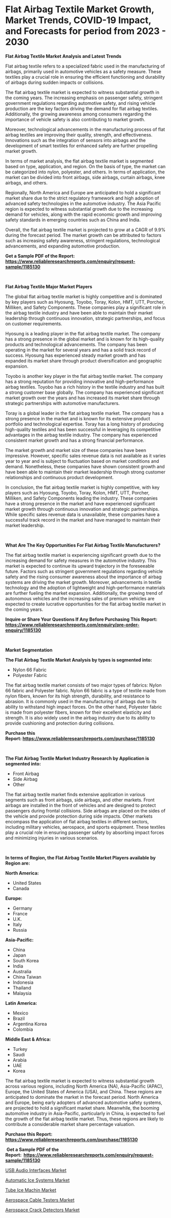 <p><h1>Flat Airbag Textile Market Growth, Market Trends, COVID-19 Impact, and Forecasts for period from 2023 - 2030</h1></p><p><strong>Flat Airbag Textile Market Analysis and Latest Trends</strong></p>
<p><p>Flat airbag textile refers to a specialized fabric used in the manufacturing of airbags, primarily used in automotive vehicles as a safety measure. These textiles play a crucial role in ensuring the efficient functioning and durability of airbags during sudden impacts or collisions.</p><p>The flat airbag textile market is expected to witness substantial growth in the coming years. The increasing emphasis on passenger safety, stringent government regulations regarding automotive safety, and rising vehicle production are the key factors driving the demand for flat airbag textiles. Additionally, the growing awareness among consumers regarding the importance of vehicle safety is also contributing to market growth.</p><p>Moreover, technological advancements in the manufacturing process of flat airbag textiles are improving their quality, strength, and effectiveness. Innovations such as the integration of sensors into airbags and the development of smart textiles for enhanced safety are further propelling market growth.</p><p>In terms of market analysis, the flat airbag textile market is segmented based on type, application, and region. On the basis of type, the market can be categorized into nylon, polyester, and others. In terms of application, the market can be divided into front airbags, side airbags, curtain airbags, knee airbags, and others.</p><p>Regionally, North America and Europe are anticipated to hold a significant market share due to the strict regulatory framework and high adoption of advanced safety technologies in the automotive industry. The Asia Pacific region is expected to witness substantial growth due to the increasing demand for vehicles, along with the rapid economic growth and improving safety standards in emerging countries such as China and India.</p><p>Overall, the flat airbag textile market is projected to grow at a CAGR of 9.9% during the forecast period. The market growth can be attributed to factors such as increasing safety awareness, stringent regulations, technological advancements, and expanding automotive production.</p></p>
<p><strong>Get a Sample PDF of the Report:&nbsp; <a href="https://www.reliableresearchreports.com/enquiry/request-sample/1185130">https://www.reliableresearchreports.com/enquiry/request-sample/1185130</a></strong></p>
<p>&nbsp;</p>
<p><strong>Flat Airbag Textile Major Market Players</strong></p>
<p><p>The global flat airbag textile market is highly competitive and is dominated by key players such as Hyosung, Toyobo, Toray, Kolon, HMT, UTT, Porcher, Milliken, and Safety Components. These companies play a significant role in the airbag textile industry and have been able to maintain their market leadership through continuous innovation, strategic partnerships, and focus on customer requirements.</p><p>Hyosung is a leading player in the flat airbag textile market. The company has a strong presence in the global market and is known for its high-quality products and technological advancements. The company has been operating in the market for several years and has a solid track record of success. Hyosung has experienced steady market growth and has expanded its market share through product diversification and geographic expansion.</p><p>Toyobo is another key player in the flat airbag textile market. The company has a strong reputation for providing innovative and high-performance airbag textiles. Toyobo has a rich history in the textile industry and has built a strong customer base globally. The company has experienced significant market growth over the years and has increased its market share through strategic partnerships with automotive manufacturers.</p><p>Toray is a global leader in the flat airbag textile market. The company has a strong presence in the market and is known for its extensive product portfolio and technological expertise. Toray has a long history of producing high-quality textiles and has been successful in leveraging its competitive advantages in the airbag textile industry. The company has experienced consistent market growth and has a strong financial performance.</p><p>The market growth and market size of these companies have been impressive. However, specific sales revenue data is not available as it varies year to year and is subject to fluctuation based on market conditions and demand. Nonetheless, these companies have shown consistent growth and have been able to maintain their market leadership through strong customer relationships and continuous product development.</p><p>In conclusion, the flat airbag textile market is highly competitive, with key players such as Hyosung, Toyobo, Toray, Kolon, HMT, UTT, Porcher, Milliken, and Safety Components leading the industry. These companies have a strong presence in the market and have experienced significant market growth through continuous innovation and strategic partnerships. While specific sales revenue data is unavailable, these companies have a successful track record in the market and have managed to maintain their market leadership.</p></p>
<p>&nbsp;</p>
<p><strong>What Are The Key Opportunities For Flat Airbag Textile Manufacturers?</strong></p>
<p><p>The flat airbag textile market is experiencing significant growth due to the increasing demand for safety measures in the automotive industry. This market is expected to continue its upward trajectory in the foreseeable future. Factors such as stringent government regulations regarding vehicle safety and the rising consumer awareness about the importance of airbag systems are driving the market growth. Moreover, advancements in textile technology and the adoption of lightweight and high-performance materials are further fueling the market expansion. Additionally, the growing trend of autonomous vehicles and the increasing sales of premium vehicles are expected to create lucrative opportunities for the flat airbag textile market in the coming years.</p></p>
<p><strong>Inquire or Share Your Questions If Any Before Purchasing This Report: <a href="https://www.reliableresearchreports.com/enquiry/pre-order-enquiry/1185130">https://www.reliableresearchreports.com/enquiry/pre-order-enquiry/1185130</a></strong></p>
<p>&nbsp;</p>
<p><strong>Market Segmentation</strong></p>
<p><strong>The Flat Airbag Textile Market Analysis by types is segmented into:</strong></p>
<p><ul><li>Nylon 66 Fabric</li><li>Polyester Fabric</li></ul></p>
<p><p>The flat airbag textile market consists of two major types of fabrics: Nylon 66 fabric and Polyester fabric. Nylon 66 fabric is a type of textile made from nylon fibers, known for its high strength, durability, and resistance to abrasion. It is commonly used in the manufacturing of airbags due to its ability to withstand high impact forces. On the other hand, Polyester fabric is made from polyester fibers, known for their excellent elasticity and strength. It is also widely used in the airbag industry due to its ability to provide cushioning and protection during collisions.</p></p>
<p><strong>Purchase this Report:&nbsp;<a href="https://www.reliableresearchreports.com/purchase/1185130">https://www.reliableresearchreports.com/purchase/1185130</a></strong></p>
<p>&nbsp;</p>
<p><strong>The Flat Airbag Textile Market Industry Research by Application is segmented into:</strong></p>
<p><ul><li>Front Airbag</li><li>Side Airbag</li><li>Other</li></ul></p>
<p><p>The flat airbag textile market finds extensive application in various segments such as front airbags, side airbags, and other markets. Front airbags are installed in the front of vehicles and are designed to protect passengers during frontal collisions. Side airbags are placed on the sides of the vehicle and provide protection during side impacts. Other markets encompass the application of flat airbag textiles in different sectors, including military vehicles, aerospace, and sports equipment. These textiles play a crucial role in ensuring passenger safety by absorbing impact forces and minimizing injuries in various scenarios.</p></p>
<p>&nbsp;</p>
<p><strong>In terms of Region, the Flat Airbag Textile Market Players available by Region are:</strong></p>
<p>
    <p> <strong> North America: </strong>
        <ul>
            <li>United States</li>
            <li>Canada</li>
        </ul>
        </p> 
    <p> <strong> Europe: </strong>
        <ul>
            <li>Germany</li>
            <li>France</li>
            <li>U.K.</li>
            <li>Italy</li>
            <li>Russia</li>
        </ul>
        </p> 
    <p> <strong> Asia-Pacific: </strong>
        <ul>
            <li>China</li>
            <li>Japan</li>
            <li>South Korea</li>
            <li>India</li>
            <li>Australia</li>
            <li>China Taiwan</li>
            <li>Indonesia</li>
            <li>Thailand</li>
            <li>Malaysia</li>
        </ul>
        </p> 
    <p> <strong> Latin America: </strong>
        <ul>
            <li>Mexico</li>
            <li>Brazil</li>
            <li>Argentina Korea</li>
            <li>Colombia</li>
        </ul>
        </p> 
    <p> <strong> Middle East & Africa: </strong>
        <ul>
            <li>Turkey</li>
            <li>Saudi</li>
            <li>Arabia</li>
            <li>UAE</li>
            <li>Korea</li>
        </ul>
    </p>
    </p>
<p><p>The flat airbag textile market is expected to witness substantial growth across various regions, including North America (NA), Asia-Pacific (APAC), Europe, the United States of America (USA), and China. These regions are anticipated to dominate the market in the forecast period. North America and Europe, being early adopters of advanced automotive safety systems, are projected to hold a significant market share. Meanwhile, the booming automotive industry in Asia-Pacific, particularly in China, is expected to fuel the growth of the flat airbag textile market. Thus, these regions are likely to contribute a considerable market share percentage valuation.</p></p>
<p><strong>Purchase this Report: <a href="https://www.reliableresearchreports.com/purchase/1185130">https://www.reliableresearchreports.com/purchase/1185130</a></strong></p>
<p>&nbsp;<strong>Get a Sample PDF of the Report:&nbsp;&nbsp;<a href="https://www.reliableresearchreports.com/enquiry/request-sample/1185130">https://www.reliableresearchreports.com/enquiry/request-sample/1185130</a></strong></p>
<p><strong></strong></p>
<p><p><a href="https://medium.com/@sureshrainarp23/usb-audio-interfaces-market-trends-forecast-and-competitive-analysis-to-2030-28ec60c02127">USB Audio Interfaces Market</a></p><p><a href="https://medium.com/@sachintenrp23/automatic-ice-systems-market-trends-forecast-and-competitive-analysis-to-2030-7d0928eea2fc">Automatic Ice Systems Market</a></p><p><a href="https://medium.com/@yuvrajsinghrp23/tube-ice-machin-market-size-market-outlook-and-market-forecast-2023-to-2030-299db10a0513">Tube Ice Machin Market</a></p><p><a href="https://medium.com/@devidwarnerrp23/analyzing-aerospace-cable-testers-market-global-industry-perspective-and-forecast-2023-to-2030-846a799a68c4">Aerospace Cable Testers Market</a></p><p><a href="https://medium.com/@mhdhonirp23/aerospace-crack-detectors-market-furnishes-information-on-market-share-market-trends-and-market-6715ccf91ecf">Aerospace Crack Detectors Market</a></p></p>